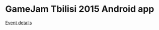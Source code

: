 # GameJam Tbilisi 2015 Android app

[Event details](http://www.tbilisilife.ge/event/gamejam-tbilisi/)
